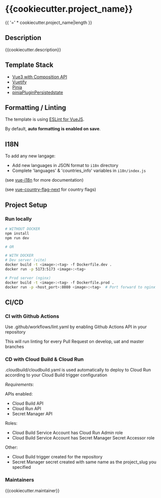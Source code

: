 # {{cookiecutter.project_name}}

{{ '=' * cookiecutter.project_name|length }}

## Description

{{cookiecutter.description}}

## Template Stack

- [Vue3 with Composition API](https://vuejs.org/guide/introduction.html)
- [Vuetify](https://vuetifyjs.com/en/getting-started/installation/)
- [Pinia](https://pinia.vuejs.org/)
- [piniaPluginPersistedstate](https://github.com/prazdevs/pinia-plugin-persistedstate/)

## Formatting / Linting

The template is using [ESLint for VueJS](https://eslint.vuejs.org/).

By default, **auto formatting is enabled on save**.

## I18N

To add any new langage:

- Add new languages in JSON format to `i18n` directory
- Complete 'languages' & 'countries_info' variables in `i18n/index.js`

(see [vue-i18n](https://kazupon.github.io/vue-i18n/) for more documentation)

(see [vue-country-flag-next](https://www.npmjs.com/package/vue-country-flag-next) for country flags)

## Project Setup

### Run locally

```sh
# WITHOUT DOCKER
npm install
npm run dev

# OR 

# WITH DOCKER
# Dev server (vite)
docker build -t <image>:<tag> -f Dockerfile.dev .
docker run -p 5173:5173 <image>:<tag>

# Prod server (nginx)
docker build -t <image>:<tag> -f Dockerfile.prod .
docker run -p <host_port>:8080 <image>:<tag>  # Port forward to nginx

```

## CI/CD

### CI with Github Actions

Use .github/workflows/lint.yaml by enabling Github Actions API in your repository

This will run linting for every Pull Request on develop, uat and master branches

### CD with Cloud Build & Cloud Run

.cloudbuild/cloudbuild.yaml is used automatically to deploy to Cloud Run according to your Cloud Build trigger configuration

*Requirements*:

APIs enabled:

- Cloud Build API
- Cloud Run API
- Secret Manager API

Roles:

- Cloud Build Service Account has Cloud Run Admin role
- Cloud Build Service Account has Secret Manager Secret Accessor role

Other:

- Cloud Build trigger created for the repository
- Secret Manager secret created with same name as the project_slug you specified

### Maintainers

{{cookiecutter.maintainer}}
